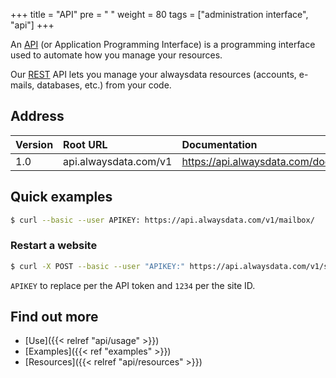+++
title = "API"
pre = "<i class='fas fa-fw fa-plug'></i> "
weight = 80
tags = ["administration interface", "api"]
+++

An [API](https://en.wikipedia.org/wiki/Application_programming_interface) (or Application Programming Interface) is a programming interface used to automate how you manage your resources.

Our [REST](https://en.wikipedia.org/wiki/Representational_state_transfer) API lets you manage your alwaysdata resources (accounts, e-mails, databases, etc.) from your code.

## Address

|Version|Root URL|Documentation|
|:---|:---|:---|
|1.0|api.alwaysdata.com/v1|https://api.alwaysdata.com/doc/|

## Quick examples

```sh
$ curl --basic --user APIKEY: https://api.alwaysdata.com/v1/mailbox/
```

### Restart a website

```sh
$ curl -X POST --basic --user "APIKEY:" https://api.alwaysdata.com/v1/site/1234/restart/
```

`APIKEY` to replace per the API token and `1234` per the site ID.

## Find out more

- [Use]({{< relref "api/usage" >}})
- [Examples]({{< ref "examples" >}})
- [Resources]({{< relref "api/resources" >}})
